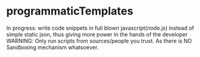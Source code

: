 # programmaticTemplates
In progress: write code snippets in full blown javascript(node.js) instead of simple static json, thus giving more power in the hands of the developer
WARNING: Only run scripts from sources/people you trust. As there is NO Sandboxing mechanism whatsoever.